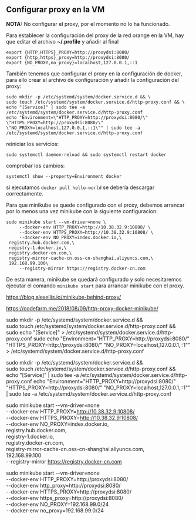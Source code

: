 ## Configurar proxy en la VM
**NOTA:** No configurar el proxy, por el momento no lo ha funcionado.

Para establecer la configuración del proxy de la red orange en la VM, hay que editar el archivo **~/.profile** y añadir al final
```
export {HTTP,HTTPS}_PROXY=http://proxydsi:8080/
export {http,https}_proxy=http://proxydsi:8080/
export {NO_PROXY,no_proxy}=localhost,127.0.0.1,::1
```
También tenemos que configurar el proxy en la configuración de docker, para ello crear el archivo de configuración y añadir la configuración del proxy:
```
sudo mkdir -p /etc/systemd/system/docker.service.d && \
sudo touch /etc/systemd/system/docker.service.d/http-proxy.conf && \
echo "[Service]" | sudo tee -a /etc/systemd/system/docker.service.d/http-proxy.conf
echo "Environment=\"HTTP_PROXY=http://proxydsi:8080/\" \"HTTPS_PROXY=http://proxydsi:8080/\" \"NO_PROXY=localhost,127.0.0.1,::1\"" | sudo tee -a /etc/systemd/system/docker.service.d/http-proxy.conf
```
reiniciar los servicios:
```
sudo systemctl daemon-reload && sudo systemctl restart docker
```
comprobar los cambios:
```
systemctl show --property=Environment docker
```
si ejecutamos `docker pull hello-world` se debería descargar correctamente.

Para que minikube se quede configurado con el proxy, debemos arrancar por lo menos una vez minikube con la siguiente configuracion:
```
sudo minikube start --vm-driver=none \
     --docker-env HTTP_PROXY=http://10.38.32.9:10808/ \
     --docker-env HTTPS_PROXY=http://10.38.32.9:10808/ \
     --docker-env NO_PROXY=index.docker.io,\
 registry.hub.docker.com,\
 registry-1.docker.io,\
 registry.docker-cn.com,\
 registry-mirror-cache-cn.oss-cn-shanghai.aliyuncs.com,\
 192.168.99.100\
     --registry-mirror https://registry.docker-cn.com
```
De esta manera, minikube se quedará configurado y solo necesitaremos ejecutar el comando `minikube start` para arrancar minikube con el proxy.



https://blog.alexellis.io/minikube-behind-proxy/

https://codefarm.me/2018/08/09/http-proxy-docker-minikube/


sudo mkdir -p /etc/systemd/system/docker.service.d && \
sudo touch /etc/systemd/system/docker.service.d/http-proxy.conf && \
sudo echo "[Service]" > /etc/systemd/system/docker.service.d/http-proxy.conf
sudo echo "Environment=\"HTTP_PROXY=http://proxydsi:8080/\" \"HTTPS_PROXY=http://proxydsi:8080/\" \"NO_PROXY=localhost,127.0.0.1,::1\"" > /etc/systemd/system/docker.service.d/http-proxy.conf

sudo mkdir -p /etc/systemd/system/docker.service.d && \
sudo touch /etc/systemd/system/docker.service.d/http-proxy.conf && \
echo "[Service]" | sudo tee -a /etc/systemd/system/docker.service.d/http-proxy.conf
echo "Environment=\"HTTP_PROXY=http://proxydsi:8080/\" \"HTTPS_PROXY=http://proxydsi:8080/\" \"NO_PROXY=localhost,127.0.0.1,::1\"" | sudo tee -a /etc/systemd/system/docker.service.d/http-proxy.conf


sudo minikube start --vm-driver=none \
     --docker-env HTTP_PROXY=http://10.38.32.9:10808/ \
     --docker-env HTTPS_PROXY=http://10.38.32.9:10808/ \
     --docker-env NO_PROXY=index.docker.io,\
 registry.hub.docker.com,\
 registry-1.docker.io,\
 registry.docker-cn.com,\
 registry-mirror-cache-cn.oss-cn-shanghai.aliyuncs.com,\
 192.168.99.100\
     --registry-mirror https://registry.docker-cn.com

sudo minikube start --vm-driver=none \
     --docker-env HTTP_PROXY=http://proxydsi:8080/ \
     --docker-env http_proxy=http://proxydsi:8080/ \
     --docker-env HTTPS_PROXY=http://proxydsi:8080/ \
     --docker-env https_proxy=http://proxydsi:8080/ \
     --docker-env NO_PROXY=192.168.99.0/24 \
     --docker-env no_proxy=192.168.99.0/24
